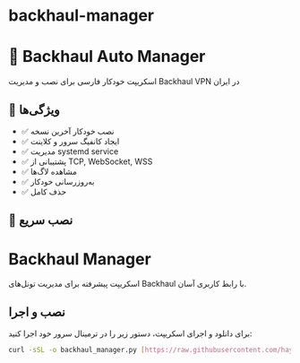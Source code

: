 # backhaul-manager


# 🚀 Backhaul Auto Manager

اسکریپت خودکار فارسی برای نصب و مدیریت Backhaul VPN در ایران

## 💫 ویژگی‌ها
- ✅ نصب خودکار آخرین نسخه
- ✅ ایجاد کانفیگ سرور و کلاینت
- ✅ مدیریت systemd service
- ✅ پشتیبانی از TCP, WebSocket, WSS
- ✅ مشاهده لاگ‌ها
- ✅ به‌روزرسانی خودکار
- ✅ حذف کامل

## 🚀 نصب سریع


# Backhaul Manager

اسکریپت پیشرفته برای مدیریت تونل‌های Backhaul با رابط کاربری آسان.

## نصب و اجرا

برای دانلود و اجرای اسکریپت، دستور زیر را در ترمینال سرور خود اجرا کنید:

```bash
curl -sSL -o backhaul_manager.py [https://raw.githubusercontent.com/hayousef68/backhaul-manager/main/install.sh](https://raw.githubusercontent.com/hayousef68/backhaul-manager/main/install.sh) && sudo python3 backhaul_manager.py
```

